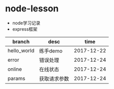 # node-lesson
- node学习记录    
- express框架

branch|desc | time
---|---|---
hello_world|练手demo|2017-12-22
error|错误处理|2017-12-24
online|在线状态|2017-12-24
params|获取请求参数|2017-12-24
